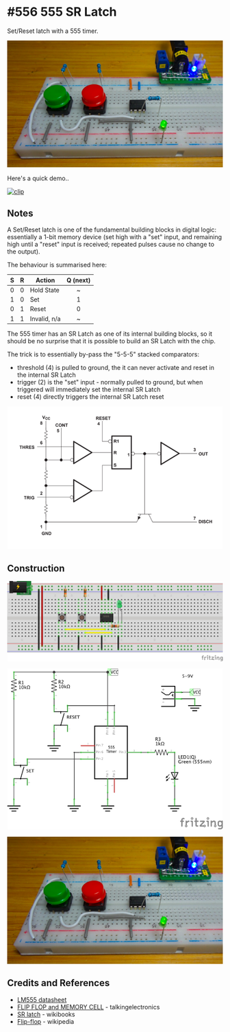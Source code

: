 # #556 555 SR Latch

Set/Reset latch with a 555 timer.

![Build](./assets/SRLatch_build.jpg?raw=true)

Here's a quick demo..

[![clip](https://img.youtube.com/vi/EvETU3D4btE/0.jpg)](https://www.youtube.com/watch?v=EvETU3D4btE)

## Notes

A Set/Reset latch is one of the fundamental building blocks in digital logic: essentially a 1-bit memory device
(set high with a "set" input, and remaining high until a "reset" input is received; repeated pulses cause no change to the output).

The behaviour is summarised here:

| S  | R  | Action      | Q (next) |
|:--:|:--:|-------------|:--------:|
| 0  | 0  | Hold State  | ~        |
| 1  | 0  | Set         | 1        |
| 0  | 1  | Reset       | 0        |
| 1  | 1  | Invalid, n/a| ~        |

The 555 timer has an SR Latch as one of its internal building blocks, so it should be no surprise that it
is possible to build an SR Latch with the chip.

The trick is to essentially by-pass the "5-5-5" stacked comparators:

* threshold (4) is pulled to ground, the it can never activate and reset in the internal SR Latch
* trigger (2) is the "set" input - normally pulled to ground, but when triggered will immediately set the internal SR Latch
* reset (4) directly triggers the internal SR Latch reset

![555_simplified_schematic](./assets/555_simplified_schematic.png?raw=true)

## Construction

![Breadboard](./assets/SRLatch_bb.jpg?raw=true)

![Schematic](./assets/SRLatch_schematic.jpg?raw=true)

![Build](./assets/SRLatch_build.jpg?raw=true)

## Credits and References

* [LM555 datasheet](https://www.futurlec.com/Linear/LM555CM.shtml)
* [FLIP FLOP and MEMORY CELL](http://www.talkingelectronics.com/projects/50%20-%20555%20Circuits/50%20-%20555%20Circuits.html#15) - talkingelectronics
* [SR latch](https://en.wikibooks.org/wiki/Digital_Circuits/Latches#SR_latch) - wikibooks
* [Flip-flop](http://en.wikipedia.org/wiki/Flip-flop_%28electronics%29) - wikipedia
